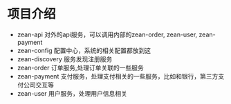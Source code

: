 项目介绍
====
- zean-api 对外的api服务，可以调用内部的zean-order, zean-user, zean-payment
- zean-config 配置中心，系统的相关配置都放到这
- zean-discovery 服务发现注册服务
- zean-order 订单服务,处理订单关联的一些服务
- zean-payment 支付服务，处理支付相关的一些服务，比如和银行，第三方支付公司交互等
- zean-user 用户服务，处理用户信息相关